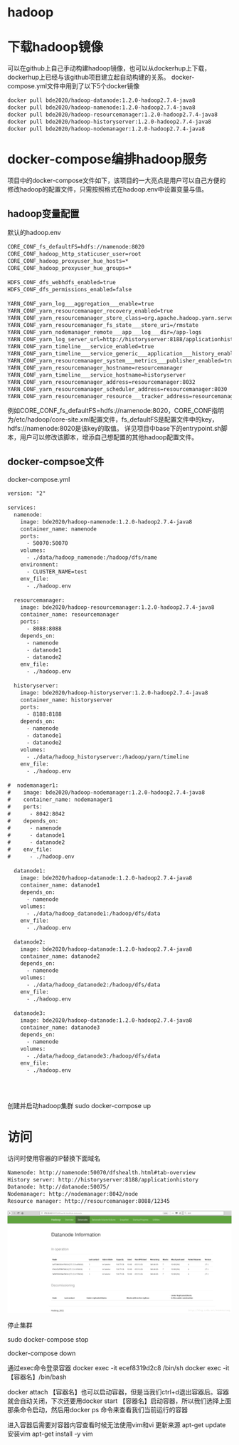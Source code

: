 # hadoop

# 下载hadoop镜像

可以在github上自己手动构建hadoop镜像，也可以从dockerhup上下载，dockerhup上已经与该github项目建立起自动构建的关系。
docker-compose.yml文件中用到了以下5个docker镜像

```
docker pull bde2020/hadoop-datanode:1.2.0-hadoop2.7.4-java8
docker pull bde2020/hadoop-namenode:1.2.0-hadoop2.7.4-java8
docker pull bde2020/hadoop-resourcemanager:1.2.0-hadoop2.7.4-java8
docker pull bde2020/hadoop-historyserver:1.2.0-hadoop2.7.4-java8
docker pull bde2020/hadoop-nodemanager:1.2.0-hadoop2.7.4-java8
```

# docker-compose编排hadoop服务

项目中的docker-compose文件如下，该项目的一大亮点是用户可以自己方便的修改hadoop的配置文件，只需按照格式在hadoop.env中设置变量与值。

## hadoop变量配置

默认的hadoop.env

```
CORE_CONF_fs_defaultFS=hdfs://namenode:8020
CORE_CONF_hadoop_http_staticuser_user=root
CORE_CONF_hadoop_proxyuser_hue_hosts=*
CORE_CONF_hadoop_proxyuser_hue_groups=*

HDFS_CONF_dfs_webhdfs_enabled=true
HDFS_CONF_dfs_permissions_enabled=false

YARN_CONF_yarn_log___aggregation___enable=true
YARN_CONF_yarn_resourcemanager_recovery_enabled=true
YARN_CONF_yarn_resourcemanager_store_class=org.apache.hadoop.yarn.server.resourcemanager.recovery.FileSystemRMStateStore
YARN_CONF_yarn_resourcemanager_fs_state___store_uri=/rmstate
YARN_CONF_yarn_nodemanager_remote___app___log___dir=/app-logs
YARN_CONF_yarn_log_server_url=http://historyserver:8188/applicationhistory/logs/
YARN_CONF_yarn_timeline___service_enabled=true
YARN_CONF_yarn_timeline___service_generic___application___history_enabled=true
YARN_CONF_yarn_resourcemanager_system___metrics___publisher_enabled=true
YARN_CONF_yarn_resourcemanager_hostname=resourcemanager
YARN_CONF_yarn_timeline___service_hostname=historyserver
YARN_CONF_yarn_resourcemanager_address=resourcemanager:8032
YARN_CONF_yarn_resourcemanager_scheduler_address=resourcemanager:8030
YARN_CONF_yarn_resourcemanager_resource___tracker_address=resourcemanager:80
```

例如CORE_CONF_fs_defaultFS=hdfs://namenode:8020，CORE_CONF指明为/etc/hadoop/core-site.xml配置文件，fs_defaultFS是配置文件中的key，hdfs://namenode:8020是该key的取值。
详见项目中base下的entrypoint.sh脚本，用户可以修改该脚本，增添自己想配置的其他hadoop配置文件。

## docker-compsoe文件

docker-compose.yml

```
version: "2"

services:
  namenode:
    image: bde2020/hadoop-namenode:1.2.0-hadoop2.7.4-java8
    container_name: namenode
    ports:
      - 50070:50070
    volumes:
      - ./data/hadoop_namenode:/hadoop/dfs/name
    environment:
      - CLUSTER_NAME=test
    env_file:
      - ./hadoop.env

  resourcemanager:
    image: bde2020/hadoop-resourcemanager:1.2.0-hadoop2.7.4-java8
    container_name: resourcemanager
    ports:
      - 8088:8088
    depends_on:
      - namenode
      - datanode1
      - datanode2
    env_file:
      - ./hadoop.env

  historyserver:
    image: bde2020/hadoop-historyserver:1.2.0-hadoop2.7.4-java8
    container_name: historyserver
    ports:
      - 8188:8188
    depends_on:
      - namenode
      - datanode1
      - datanode2
    volumes:
      - ./data/hadoop_historyserver:/hadoop/yarn/timeline
    env_file:
      - ./hadoop.env

#  nodemanager1:
#    image: bde2020/hadoop-nodemanager:1.2.0-hadoop2.7.4-java8
#    container_name: nodemanager1
#    ports:
#      - 8042:8042
#    depends_on:
#      - namenode
#      - datanode1
#      - datanode2
#    env_file:
#      - ./hadoop.env

  datanode1:
    image: bde2020/hadoop-datanode:1.2.0-hadoop2.7.4-java8
    container_name: datanode1
    depends_on:
      - namenode
    volumes:
      - ./data/hadoop_datanode1:/hadoop/dfs/data
    env_file:
      - ./hadoop.env

  datanode2:
    image: bde2020/hadoop-datanode:1.2.0-hadoop2.7.4-java8
    container_name: datanode2
    depends_on:
      - namenode
    volumes:
      - ./data/hadoop_datanode2:/hadoop/dfs/data
    env_file:
      - ./hadoop.env

  datanode3:
    image: bde2020/hadoop-datanode:1.2.0-hadoop2.7.4-java8
    container_name: datanode3
    depends_on:
      - namenode
    volumes:
      - ./data/hadoop_datanode3:/hadoop/dfs/data
    env_file:
      - ./hadoop.env




```

创建并启动hadoop集群
sudo docker-compose up

# 访问

访问时使用容器的IP替换下面域名

```
Namenode: http://namenode:50070/dfshealth.html#tab-overview
History server: http://historyserver:8188/applicationhistory
Datanode: http://datanode:50075/
Nodemanager: http://nodemanager:8042/node
Resource manager: http://resourcemanager:8088/12345
```

![hadoop-dockercompose](../../../../../static/img/SouthEast.png)

停止集群 

sudo docker-compose stop 

docker-compose down

通过exec命令登录容器
docker exec -it ecef8319d2c8 /bin/sh
docker exec -it 【容器名】/bin/bash

docker attach 【容器名】也可以启动容器，但是当我们ctrl+d退出容器后。容器就会自动关闭，下次还要用docker start 【容器名】启动容器，所以我们选择上面那条命令启动，然后用docker ps 命令来查看我们当前运行的容器

进入容器后需要对容器内容查看时候无法使用vim和vi
更新来源
apt-get update
安装vim
apt-get install -y vim